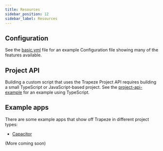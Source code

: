 ```yaml
---
title: Resources
sidebar_position: 12
sidebar_label: Resources
---
```


## Configuration

See the [basic.yml](https://github.com/ionic-team/trapeze/blob/main/examples/basic.yml) file for an example Configuration file showing many of the features available.

## Project API

Building a custom script that uses the Trapeze Project API requires building a small TypeScript or JavaScript-based project. See the [project-api-example](https://github.com/ionic-team/trapeze/tree/main/examples/project-api-example) for an example using TypeScript.

## Example apps

There are some example apps that show off Trapeze in different project types:

 * [Capacitor](https://github.com/ionic-team/trapeze/tree/main/examples/capacitor-app)

(More coming soon)